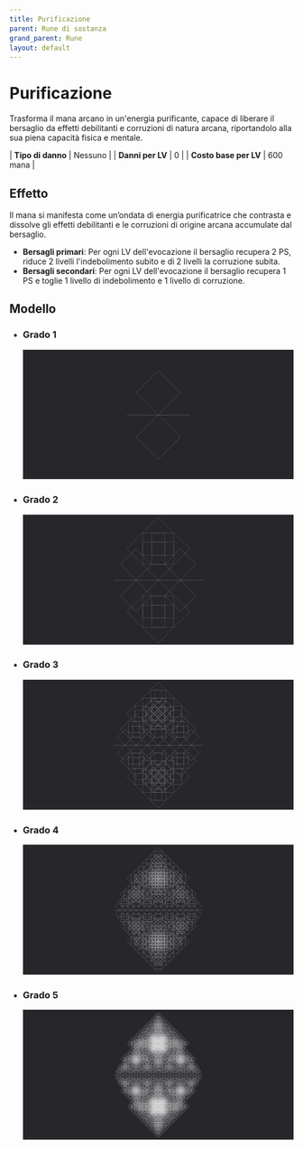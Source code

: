 ```yaml
---
title: Purificazione
parent: Rune di sostanza
grand_parent: Rune
layout: default
---
```


# **Purificazione**

Trasforma il mana arcano in un'energia purificante, capace di liberare il bersaglio da effetti debilitanti e corruzioni di natura arcana, riportandolo alla sua piena capacità fisica e mentale.

| **Tipo di danno**      | Nessuno                                   |
| **Danni per LV**       | 0                                         |
| **Costo base per LV**  | 600 mana                                  |

## Effetto
Il mana si manifesta come un’ondata di energia purificatrice che contrasta e dissolve gli effetti debilitanti e le corruzioni di origine arcana accumulate dal bersaglio.  
- **Bersagli primari**: Per ogni LV dell'evocazione il bersaglio recupera 2 PS, riduce 2 livelli l'indebolimento subito e di 2 livelli la corruzione subita.
- **Bersagli secondari**: Per ogni LV dell'evocazione il bersaglio recupera 1 PS e toglie 1 livello di indebolimento e 1 livello di corruzione.

## Modello
- ### Grado 1<br>
  ![Grado 1](1.png "Grado 1")
- ### Grado 2<br>
  ![Grado 2](2.png "Grado 2")
- ### Grado 3<br>
  ![Grado 3](3.png "Grado 3")
- ### Grado 4<br>
  ![Grado 4](4.png "Grado 4")
- ### Grado 5<br>
  ![Grado 5](5.png "Grado 5")